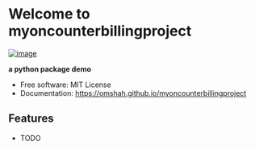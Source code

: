 # Welcome to myoncounterbillingproject


[![image](https://img.shields.io/pypi/v/myoncounterbillingproject.svg)](https://pypi.python.org/pypi/myoncounterbillingproject)


**a python package demo**


-   Free software: MIT License
-   Documentation: <https://omshah.github.io/myoncounterbillingproject>
    

## Features

-   TODO
